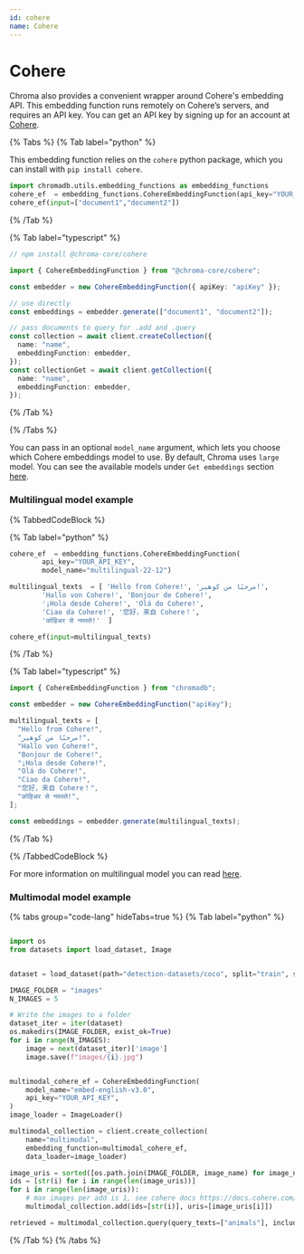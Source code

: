 ```yaml
---
id: cohere
name: Cohere
---
```


# Cohere

Chroma also provides a convenient wrapper around Cohere's embedding API. This embedding function runs remotely on Cohere’s servers, and requires an API key. You can get an API key by signing up for an account at [Cohere](https://dashboard.cohere.ai/welcome/register).

{% Tabs %}
{% Tab label="python" %}

This embedding function relies on the `cohere` python package, which you can install with `pip install cohere`.

```python
import chromadb.utils.embedding_functions as embedding_functions
cohere_ef  = embedding_functions.CohereEmbeddingFunction(api_key="YOUR_API_KEY",  model_name="large")
cohere_ef(input=["document1","document2"])
```

{% /Tab %}

{% Tab label="typescript" %}

```typescript
// npm install @chroma-core/cohere

import { CohereEmbeddingFunction } from "@chroma-core/cohere";

const embedder = new CohereEmbeddingFunction({ apiKey: "apiKey" });

// use directly
const embeddings = embedder.generate(["document1", "document2"]);

// pass documents to query for .add and .query
const collection = await client.createCollection({
  name: "name",
  embeddingFunction: embedder,
});
const collectionGet = await client.getCollection({
  name: "name",
  embeddingFunction: embedder,
});
```

{% /Tab %}

{% /Tabs %}

You can pass in an optional `model_name` argument, which lets you choose which Cohere embeddings model to use. By default, Chroma uses `large` model. You can see the available models under `Get embeddings` section [here](https://docs.cohere.ai/reference/embed).

### Multilingual model example

{% TabbedCodeBlock %}

{% Tab label="python" %}

```python
cohere_ef  = embedding_functions.CohereEmbeddingFunction(
        api_key="YOUR_API_KEY",
        model_name="multilingual-22-12")

multilingual_texts  = [ 'Hello from Cohere!', 'مرحبًا من كوهير!',
        'Hallo von Cohere!', 'Bonjour de Cohere!',
        '¡Hola desde Cohere!', 'Olá do Cohere!',
        'Ciao da Cohere!', '您好，来自 Cohere！',
        'कोहिअर से नमस्ते!'  ]

cohere_ef(input=multilingual_texts)

```

{% /Tab %}

{% Tab label="typescript" %}

```typescript
import { CohereEmbeddingFunction } from "chromadb";

const embedder = new CohereEmbeddingFunction("apiKey");

multilingual_texts = [
  "Hello from Cohere!",
  "مرحبًا من كوهير!",
  "Hallo von Cohere!",
  "Bonjour de Cohere!",
  "¡Hola desde Cohere!",
  "Olá do Cohere!",
  "Ciao da Cohere!",
  "您好，来自 Cohere！",
  "कोहिअर से नमस्ते!",
];

const embeddings = embedder.generate(multilingual_texts);
```

{% /Tab %}

{% /TabbedCodeBlock %}

For more information on multilingual model you can read [here](https://docs.cohere.ai/docs/multilingual-language-models).

### Multimodal model example

{% tabs group="code-lang" hideTabs=true %}
{% Tab label="python" %}

```python

import os
from datasets import load_dataset, Image


dataset = load_dataset(path="detection-datasets/coco", split="train", streaming=True)

IMAGE_FOLDER = "images"
N_IMAGES = 5

# Write the images to a folder
dataset_iter = iter(dataset)
os.makedirs(IMAGE_FOLDER, exist_ok=True)
for i in range(N_IMAGES):
    image = next(dataset_iter)['image']
    image.save(f"images/{i}.jpg")


multimodal_cohere_ef = CohereEmbeddingFunction(
    model_name="embed-english-v3.0",
    api_key="YOUR_API_KEY",
)
image_loader = ImageLoader()

multimodal_collection = client.create_collection(
    name="multimodal",
    embedding_function=multimodal_cohere_ef,
    data_loader=image_loader)

image_uris = sorted([os.path.join(IMAGE_FOLDER, image_name) for image_name in os.listdir(IMAGE_FOLDER)])
ids = [str(i) for i in range(len(image_uris))]
for i in range(len(image_uris)):
    # max images per add is 1, see cohere docs https://docs.cohere.com/v2/reference/embed#request.body.images
    multimodal_collection.add(ids=[str(i)], uris=[image_uris[i]])

retrieved = multimodal_collection.query(query_texts=["animals"], include=['data'], n_results=3)

```

{% /Tab %}
{% /tabs %}
